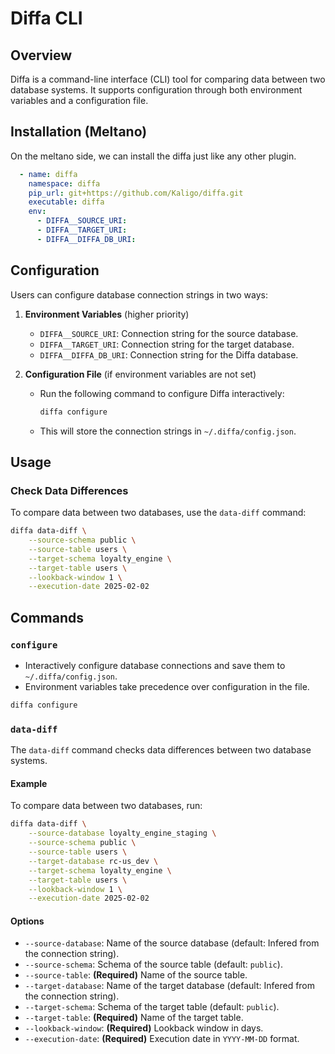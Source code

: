 # Diffa CLI

## Overview
Diffa is a command-line interface (CLI) tool for comparing data between two database systems. It supports configuration through both environment variables and a configuration file.

## Installation (Meltano)

On the meltano side, we can install the diffa just like any other plugin.

```yaml
  - name: diffa
    namespace: diffa
    pip_url: git+https://github.com/Kaligo/diffa.git
    executable: diffa
    env:
      - DIFFA__SOURCE_URI:
      - DIFFA__TARGET_URI:
      - DIFFA__DIFFA_DB_URI:
```

## Configuration

Users can configure database connection strings in two ways:

1. **Environment Variables** (higher priority)
   - `DIFFA__SOURCE_URI`: Connection string for the source database.
   - `DIFFA__TARGET_URI`: Connection string for the target database.
   - `DIFFA__DIFFA_DB_URI`: Connection string for the Diffa database.

2. **Configuration File** (if environment variables are not set)
   - Run the following command to configure Diffa interactively:

     ```sh
     diffa configure
     ```

   - This will store the connection strings in `~/.diffa/config.json`.

## Usage

### Check Data Differences

To compare data between two databases, use the `data-diff` command:

```sh
diffa data-diff \
    --source-schema public \
    --source-table users \
    --target-schema loyalty_engine \
    --target-table users \
    --lookback-window 1 \
    --execution-date 2025-02-02
```

## Commands

### `configure`

- Interactively configure database connections and save them to `~/.diffa/config.json`.
- Environment variables take precedence over configuration in the file. 

```sh
diffa configure
```

### `data-diff`

The `data-diff` command checks data differences between two database systems.

#### Example

To compare data between two databases, run:

```sh
diffa data-diff \
    --source-database loyalty_engine_staging \
    --source-schema public \
    --source-table users \
    --target-database rc-us_dev \
    --target-schema loyalty_engine \
    --target-table users \
    --lookback-window 1 \
    --execution-date 2025-02-02
```

#### Options
- `--source-database`: Name of the source database (default: Infered from the connection string).
- `--source-schema`: Schema of the source table (default: `public`).
- `--source-table`: **(Required)** Name of the source table.
- `--target-database`: Name of the target database (default: Infered from the connection string).
- `--target-schema`: Schema of the target table (default: `public`).
- `--target-table`: **(Required)** Name of the target table.
- `--lookback-window`: **(Required)** Lookback window in days.
- `--execution-date`: **(Required)** Execution date in `YYYY-MM-DD` format.
